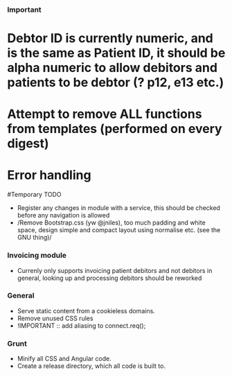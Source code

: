 ### Important ###
 # Debtor ID is currently numeric, and is the same as Patient ID, it should be alpha numeric to allow debitors and patients to be debtor (? p12, e13 etc.)
 # Attempt to remove ALL functions from templates (performed on every digest)
 # Error handling

#Temporary TODO
  - Register any changes in module with a service, this should be checked before any navigation is allowed
  - /Remove Bootstrap.css (yw @jniles), too much padding and white space, design simple and compact layout using normalise etc. (see the GNU thing)/

### Invoicing module ###
 * Currenly only supports invoicing patient debitors and not debitors in general, looking up and processing debitors should be reworked

### General
 - Serve static content from a cookieless domains.
 - Remove unused CSS rules
 - !IMPORTANT :: add aliasing to connect.req();

### Grunt
  - Minify all CSS and Angular code.
  - Create a release directory, which all code is built to.

